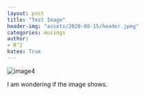 ```yaml
---
layout: post
title: "Test Image"
header-img: "assets/2020-08-15/header.jpeg"
categories: musings
author:
- R^2
katex: True
---
```

<meta name="viewport" content="width=device-width, initial-scale=1">
<style>
.responsive {
  width: 75%;
  height: auto;
}
</style>

![image4](https://user-images.githubusercontent.com/25676667/148878177-f056e2ef-3628-47d5-ac41-b241fc9be8ab.jpg)

I am wondering if the image shows.

